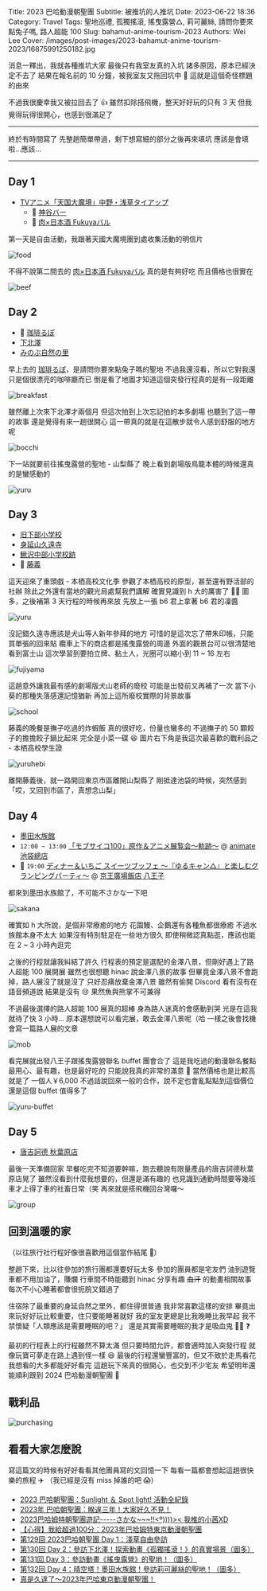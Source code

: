 Title: 2023 巴哈動漫朝聖團
Subtitle: 被推坑的人推坑
Date: 2023-06-22 18:36
Category: Travel
Tags: 聖地巡禮, 孤獨搖滾, 搖曳露營△, 莉可麗絲, 請問你要來點兔子嗎, 路人超能 100
Slug: bahamut-anime-tourism-2023
Authors: Wei Lee
Cover: /images/post-images/2023-bahamut-anime-tourism-2023/16875991250182.jpg

消息一釋出，我就各種推坑大家
最後只有我室友真的入坑
諸多原因，原本已經決定不去了
結果在報名前的 10 分鐘，被我室友又拖回坑中 🤯
這就是這個奇怪標題的由來

<!--more-->

不過我很慶幸我又被拉回去了 👍
雖然扣除搭飛機，整天好好玩的只有 3 天
但我覺得玩得很開心，也感到很滿足了

---

終於有時間寫了
先整趟簡單帶過，剩下想寫細的部分之後再來填坑
應該是會填啦...應該...

---

## Day 1
* [TVアニメ「天国大魔境」中野・浅草タイアップ](https://tdm-anime.com/special/nakano_asakusa/)
    * 🍻 [神谷バー](https://goo.gl/maps/mqvdcPKeM3A7bZ9v8)
    * 🥘 [肉×日本酒 Fukuyaバル](https://goo.gl/maps/dxG1CkmT5r6cMcmW7)

第一天是自由活動，我跟著天國大魔境團到處收集活動的明信片

![food](/images/post-images/2023-bahamut-anime-tourism-2023/16859543495719.jpg)

不得不說第二間去的 [肉×日本酒 Fukuyaバル](https://goo.gl/maps/dxG1CkmT5r6cMcmW7) 真的是有夠好吃
而且價格也很實在

![beef](/images/post-images/2023-bahamut-anime-tourism-2023/16876022175203.jpg)

## Day 2
* 🥘 [珈琲るぽ](https://goo.gl/maps/VSQPHRkU3Fq46Pim8)
* [下北澤](https://goo.gl/maps/NDnpLXKkKnnRvwwJ6)
* [みのぶ自然の里](https://goo.gl/maps/YGi3yRdvmjMEK4Cg9)

早上去的 [珈琲るぽ](https://goo.gl/maps/VSQPHRkU3Fq46Pim8)，是請問你要來點兔子嗎的聖地
不過我還沒看，所以它對我還只是個很漂亮的咖啡廳而已
倒是看了地圖才知道這個突發行程真的是有一段距離

![breakfast](/images/post-images/2023-bahamut-anime-tourism-2023/16875990571658.jpg)

雖然離上次來下北澤才兩個月
但這次拍到上次忘記拍的本多劇場
也聽到了這一帶的故事
還是覺得有來一趟很開心
這一帶真的就是在這散步就令人感到舒服的地方呢

![bocchi](/images/post-images/2023-bahamut-anime-tourism-2023/16875991250182.jpg)

下一站就要前往搖曳露營的聖地 - 山梨縣了
晚上看到劇場版鳥籠本體的時候還真的是蠻感動的

![yuru](/images/post-images/2023-bahamut-anime-tourism-2023/16874349927579.jpg)

## Day 3
* [旧下部小学校](https://goo.gl/maps/cFVb2xDeBn5KBH8B6)
* [身延山久遠寺](https://goo.gl/maps/mkGRzEdGx1wsxtYn9)
* [鰍沢中部小学校跡](https://goo.gl/maps/BJUVqy28AK2KUBQJ8)
* 🥘 [藤義](https://goo.gl/maps/5imiUkuRJq8SiB2u5)

這天迎來了重頭戲 - 本栖高校文化季
參觀了本栖高校的原型，甚至還有野活部的社辦
除此之外還有當地的觀光局處幫我們講解
確實見識到 h 大的厲害了 🙇‍♂️
圖多，之後補第 3 天行程的時候再來放
先放上一張 b6 君上拿著 b6 君的凜醬

![yuru](/images/post-images/2023-bahamut-anime-tourism-2023/16875992903731.jpg)

沒記錯久遠寺應該是犬山等人新年參拜的地方
可惜的是這次忘了帶朱印帳，只能買單張的回來貼
纜車上下的商店都是搖曳露營的周邊
外面的觀景台可以很清楚地看到富士山
這次學習到要拍立牌、黏土人，光圈可以縮小到 11 ~ 16 左右

![fujiyama](/images/post-images/2023-bahamut-anime-tourism-2023/16875994358243.jpg)

這趟意外讓我最有感的劇場版犬山老師的廢校
可能是出發前又再補了一次
當下小葵的那種失落感還記憶猶新
再加上這所廢校實際的背景故事

![school](/images/post-images/2023-bahamut-anime-tourism-2023/16874352703490.jpg)

藤義的晚餐是撫子吃過的炸蝦飯
真的很好吃，份量也蠻多的
不過撫子的 50 顆餃子的擔擔餃子鍋比起來
完全是小菜一碟 😆
圖片右下角是我這次最喜歡的戰利品之 - 本栖高校學生證

![yuruhebi](/images/post-images/2023-bahamut-anime-tourism-2023/16875995876052.jpg)

離開藤義後，就一路開回東京市區離開山梨縣了
剛抵達池袋的時候，突然感到「哎，又回到市區了，真想念山梨」

## Day 4
* [墨田水族館](https://goo.gl/maps/JZ1ES73iisqMcraA8)
* `12:00 ~ 13:00` [「モブサイコ100」原作＆アニメ展覧会～軌跡～](https://mobpsycho100ten-kiseki.com/) @ [animate 池袋總店](https://goo.gl/maps/qi2fzay9uGQGHbRV9)
* 🥘 `19:00` [ディナー＆いちご スイーツブッフェ ～『ゆるキャン△』と楽しむグランピングパーティ～](https://www.keioplaza.co.jp/hachioji/event/spring-sweets/dinner-sweets.html) @ [京王廣場飯店 八王子](https://goo.gl/maps/2k5QbWfjsMT77Z5B6)

都來到墨田水族館了，不可能不さかな一下吧

![sakana](/images/post-images/2023-bahamut-anime-tourism-2023/16874357918299.jpg)

確實如 h 大所說，是個非常療癒的地方
花園鰻、企鵝還有各種魚都很療癒
不過水族館本身不太大
如果沒有特別駐足在一些地方很久
即使稍微認真點逛，應該也能在 2 ~ 3 小時內逛完

之後的行程就讓我糾結了許久
行程表的預定是選配的金澤八景，但剛好遇上了路人超能 100 展開展
雖然也很想聽 hinac 說金澤八景的故事
但畢竟金澤八景不會跑掉，路人展沒了就是沒了
只好忍痛放棄金澤八景
雖然有偷開 Discord 看有沒有在語音頻道說
結果是沒有 😢
果然魚與熊掌不可兼得

不過最後選擇的路人超能 100 展真的超棒
身為路人迷真的會感動到哭
光是在這我就待了快 3 小時...
原本還想說可以看完展，敢去金澤八景呢（哈
一樣之後會找機會寫一篇路人展的文章

![mob](/images/post-images/2023-bahamut-anime-tourism-2023/16875999507551.jpg)

看完展就出發八王子跟搖曳露營聯名 buffet 團會合了
這是我吃過的動漫聯名餐點最用心、最有趣，也是最好吃的
只能說我真的非常的滿意 🤩
當然價格也是比較高就是了
一個人￥6,000
不過話說回來一般的合作，說不定也會亂點點到這個價位
還是這個 buffet 值得多了

![yuru-buffet](/images/post-images/2023-bahamut-anime-tourism-2023/16876000615850.jpg)

## Day 5
* [唐吉訶德 秋葉原店](https://goo.gl/maps/4cDFYZrSehTF4GgN6)

最後一天準備回家
早餐吃完不知道要幹嘛，跑去聽說有限量產品的唐吉訶德秋葉原店晃了
雖然沒看到什麼我想要的，但還是滿有趣的
也見識到通勤時間要等幾班車才上得了車的社畜日常（笑
再來就是搭飛機回台灣囉～

![group](/images/post-images/2023-bahamut-anime-tourism-2023/16876007117707.jpg)

## 回到溫暖的家
（以往旅行社行程好像很喜歡用這個當作結尾 🤔）

整趟下來，比以往參加的旅行團都還要好玩太多
參加的團員都是宅友們
油到遊覽車都不用加油了，賺爛
行車間不時能聽到 hinac 分享有趣 ~~血汗~~ 的動畫相關故事
每次不小心睡著都會很扼脘又錯過了

住宿除了最重要的身延自然之里外，都住得很普通
我非常喜歡這樣的安排
畢竟出來玩好好玩比較重要，住只要能睡著就好
我的室友更總是比我晚睡比我早起
我不禁懷疑「人類應該是需要睡眠的吧？」
還是其實需要睡眠的我才是吸血鬼 🧛‍♂️ ❓

最初的行程表上的行程雖然不算太滿
但只要時間允許，都會適時加入突發行程
就像玩寶可夢走在路上遇到怪一樣 😆
最後的行程還蠻豐富的，但又不致於走馬看花
我想看的大多都能好好看完
這趟玩下來真的很開心，也交到不少宅友
希望明年還能順利跟到 2024 巴哈動漫朝聖團 🤩

## 戰利品

![purchasing](/images/post-images/2023-bahamut-anime-tourism-2023/16876002137558.jpg)

## 看看大家怎麼說

寫這篇文的時候有好好看看其他團員寫的文回憶一下
每看一篇都會想起這趟很快樂的旅程 ✈️
（我已經是沒有 miss 掉誰的吧 😱）

* [2023 巴哈朝聖團：Sunlight ＆ Spot light! 活動全紀錄](https://gnn.gamer.com.tw/detail.php?sn=250931)
* [2023年 巴哈朝聖團：睽違三年！大家好久不見！](https://home.gamer.com.tw/artwork.php?sn=5727974)
* [2023巴哈姆特朝聖團遊記-----さかな~~~!!<º))))>< 我推的小茜XD](https://home.gamer.com.tw/artwork.php?sn=5730996)
* [【心得】我給超過100分：2023年巴哈姆特東京動漫朝聖團](https://home.gamer.com.tw/artwork.php?sn=5728510)
* [第129回 2023巴哈朝聖團 Day 1：淺草自由參訪](https://home.gamer.com.tw/artwork.php?sn=5728326)
* [第130回 Day 2：參訪下北澤！探索動畫《孤獨搖滾！》的真實場景（圖多）](https://home.gamer.com.tw/artwork.php?sn=5729161)
* [第131回 Day 3：參訪動畫《搖曳露營》的聖地！（圖多）](https://home.gamer.com.tw/artwork.php?sn=5731965)
* [第132回 Day 4：晴空塔！墨田水族館！參訪莉可麗絲的聖地！（圖多）](https://home.gamer.com.tw/artwork.php?sn=5733420)
* [真是久違了～2023年巴哈東京動漫朝聖團！](https://home.gamer.com.tw/artwork.php?sn=5738995)
